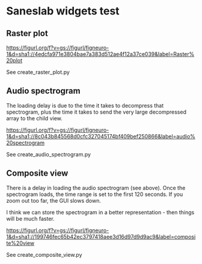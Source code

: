 # Saneslab widgets test

## Raster plot

https://figurl.org/f?v=gs://figurl/figneuro-1&d=sha1://4edcfa971e3804bae7a383d512ae4f12a37ce039&label=Raster%20plot
<!--
height: 400
-->

See create_raster_plot.py

## Audio spectrogram

The loading delay is due to the time it takes to decompress that spectrogram, plus the time it takes to send the very large decompressed array to the child view.

https://figurl.org/f?v=gs://figurl/figneuro-1&d=sha1://8c043b845568d0cfc327045174bf409bef250866&label=audio%20spectrogram
<!--
height: 400
-->

See create_audio_spectrogram.py

## Composite view

There is a delay in loading the audio spectrogram (see above). Once the spectrogram loads, the time range is set to the first 120 seconds. If you zoom out too far, the GUI slows down.

I think we can store the spectrogram in a better representation - then things will be much faster.

https://figurl.org/f?v=gs://figurl/figneuro-1&d=sha1://199746fec65b42ec3797418aee3d16d97d9d9ac9&label=composite%20view
<!--
height: 1000
-->

See create_composite_view.py